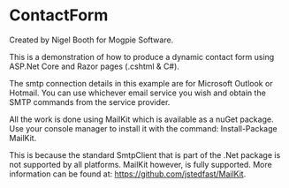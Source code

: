 # ContactForm
Created by Nigel Booth for Mogpie Software.

This is a demonstration of how to produce a dynamic contact form using ASP.Net Core and Razor pages (.cshtml & C#).

The smtp connection details in this example are for Microsoft Outlook or Hotmail. You can use whichever email service you
wish and obtain the SMTP commands from the service provider.

All the work is done using MailKit which is available as a nuGet package.  Use your console manager to install it with the command:   Install-Package MailKit.  

This is because the standard SmtpClient that is part of the .Net package is not supported by all platforms.  MailKit however, is fully supported.  More information can be found at: https://github.com/jstedfast/MailKit. 


